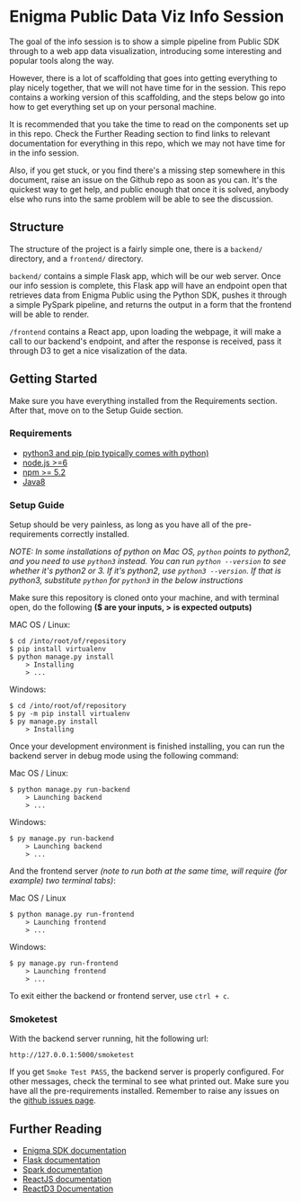 # Enigma Public Data Viz Info Session

The goal of the info session is to show a simple pipeline from Public SDK through to a web app data visualization, introducing some interesting and popular tools along the way.

However, there is a lot of scaffolding that goes into getting everything to play nicely together, that we will not have time for in the session. This repo contains a working version of this scaffolding, and the steps below go into how to get everything set up on your personal machine.

It is recommended that you take the time to read on the components set up in this repo. Check the Further Reading section to find links to relevant documentation for everything in this repo, which we may not have time for in the info session.

Also, if you get stuck, or you find there's a missing step somewhere in this document, raise an issue on the Github repo as soon as you can. It's the quickest way to get help, and public enough that once it is solved, anybody else who runs into the same problem will be able to see the discussion.

## Structure

The structure of the project is a fairly simple one, there is a `backend/` directory, and a `frontend/` directory.

`backend/` contains a simple Flask app, which will be our web server. Once our info session is complete, this Flask app will have an endpoint open that retrieves data from Enigma Public using the Python SDK, pushes it through a simple PySpark pipeline, and returns the output in a form that the frontend will be able to render.

`/frontend` contains a React app, upon loading the webpage, it will make a call to our backend's endpoint, and after the response is received, pass it through D3 to get a nice visalization of the data.

## Getting Started

Make sure you have everything installed from the Requirements section. After that, move on to the Setup Guide section.

### Requirements

* [python3 and pip (pip typically comes with python)](https://realpython.com/installing-python/)
* [node.js >=6](https://nodejs.org/en/)
* [npm >= 5.2](https://www.npmjs.com/get-npm)
* [Java8](http://www.oracle.com/technetwork/java/javase/downloads/jdk8-downloads-2133151.html) 

### Setup Guide

Setup should be very painless, as long as you have all of the pre-requirements correctly installed.

*NOTE: In some installations of python on Mac OS, `python` points to python2, and you need to use `python3` instead. You can run `python --version` to see whether it's python2 or 3. If it's python2, use `python3 --version`. If that is python3, substitute `python` for `python3` in the below instructions*

Make sure this repository is cloned onto your machine, and with terminal open, do the following **($ are your inputs, > is expected outputs)**

MAC OS / Linux:
```
$ cd /into/root/of/repository
$ pip install virtualenv
$ python manage.py install
    > Installing
    > ...
```
Windows:
```
$ cd /into/root/of/repository
$ py -m pip install virtualenv
$ py manage.py install
    > Installing
```


Once your development environment is finished installing, you can run the backend server in debug mode using the following command:


Mac OS / Linux:
```
$ python manage.py run-backend
    > Launching backend
    > ...
```

Windows:
```
$ py manage.py run-backend
    > Launching backend
    > ...
```

And the frontend server *(note to run both at the same time, will require (for example) two terminal tabs)*:


Mac OS / Linux

```
$ python manage.py run-frontend
    > Launching frontend
    > ...
```

Windows:
```
$ py manage.py run-frontend
    > Launching frontend
    > ...
```

To exit either the backend or frontend server, use `ctrl + c`.

### Smoketest

With the backend server running, hit the following url:

```
http://127.0.0.1:5000/smoketest
```

If you get `Smoke Test PASS`, the backend server is properly configured. For other messages, check the terminal to see what printed out. Make sure you have all the pre-requirements installed. Remember to raise any issues on the [github issues page](https://github.com/sam-the-enigma/publicdataviz/issues).

## Further Reading

* [Enigma SDK documentation](https://docs.enigma.com/public/public_v20_sdk_about.html)
* [Flask documentation](https://flask.readthedocs.io/en/rtd/)
* [Spark documentation](http://spark.apache.org/)
* [ReactJS documentation](https://reactjs.org/)
* [ReactD3 Documentation](http://www.reactd3.org/)